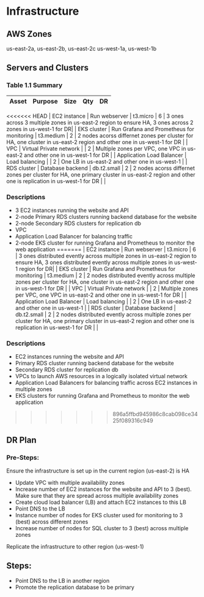 # Infrastructure

## AWS Zones
us-east-2a, us-east-2b, us-east-2c
us-west-1a, us-west-1b

## Servers and Clusters

### Table 1.1 Summary
| Asset                     | Purpose                                   | Size        | Qty | DR                                 |
|---------------------------|-------------------------------------------|-------------|-----|------------------------------------|
<<<<<<< HEAD
| EC2 instance              | Run webserver                             | t3.micro    | 6   | 3 ones across 3 multiple zones in us-east-2 region to ensure HA, 3 ones across 2 zones in us-west-1 for DR|
| EKS cluster               | Run Grafana and Prometheus for monitoring | t3.medium   | 2   | 2 nodes acorss differnet zones per cluster for HA, one cluster in us-east-2 region and other one in us-west-1 for DR |
| VPC                       | Virtual Private network                   |             | 2  | Multiple zones per VPC, one VPC in us-east-2 and other one in us-west-1 for DR |
| Application Load Balancer | Load balancing                            |             | 2   | One LB in us-east-2 and other one in us-west-1                               |
| RDS cluster       | Database backend                  | db.t2.small | 2   | 2 nodes acorss differnet zones per cluster for HA, one primary cluster in us-east-2 region and other one is replication in us-west-1 for DR |                               |
### Descriptions
- 3 EC2 instances running the website and API
- 2-node Primary RDS clusters running backend database for the website
- 2-node Secondary RDS clusters for replication db
- VPC
- Application Load Balancer for balancing traffic
- 2-node EKS cluster for running Grafana and Prometheus to monitor the web application
=======
| EC2 instance              | Run webserver                             | t3.micro    | 6   | 3 ones distributed evently across multiple zones in us-east-2 region to ensure HA, 3 ones distributed evently across multiple zones in us-west-1 region for DR|
| EKS cluster               | Run Grafana and Prometheus for monitoring | t3.medium   | 2   | 2 nodes distributed evently across multiple zones per cluster for HA, one cluster in us-east-2 region and other one in us-west-1 for DR |
| VPC                       | Virtual Private network                   |             | 2  | Multiple zones per VPC, one VPC in us-east-2 and other one in us-west-1 for DR |
| Application Load Balancer | Load balancing                            |             | 2   | One LB in us-east-2 and other one in us-west-1                               |
| RDS cluster       | Database backend                  | db.t2.small | 2   | 2 nodes distributed evently across multiple zones per cluster for HA, one primary cluster in us-east-2 region and other one is replication in us-west-1 for DR |                               |
### Descriptions
- EC2 instances running the website and API
- Primary RDS cluster running backend database for the website
- Secondary RDS cluster for replication db
- VPCs to launch AWS resources in a logically isolated virtual network
- Application Load Balancers for balancing traffic across EC2 instances in multiple zones
- EKS clusters for running Grafana and Prometheus to monitor the web application
>>>>>>> 896a5ffbd945986c8cab098ce3425f089316c949

## DR Plan
### Pre-Steps:
Ensure the infrastructure is set up in the current region (us-east-2) is HA
- Update VPC with multiple availability zones
- Increase number of EC2 instances for the website and API to 3 (best). Make sure that they are spread across multiple availability zones
- Create cloud load balancer (LB) and attach EC2 instances to this LB
- Point DNS to the LB
- Instance number of nodes for EKS cluster used for monitoring to 3 (best) across different zones
- Increase number of nodes for SQL cluster to 3 (best) across multiple zones

Replicate the infrastructure to other region (us-west-1)

## Steps:
- Point DNS to the LB in another region
- Promote the replication database to be primary
